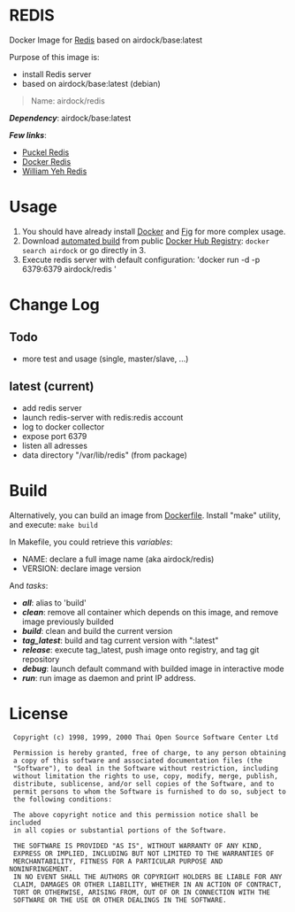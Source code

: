 # REDIS

Docker Image for [Redis](http://redis.io) based on airdock/base:latest


Purpose of this image is:

- install Redis server
- based on airdock/base:latest (debian)

> Name: airdock/redis

***Dependency***: airdock/base:latest

***Few links***:

- [Puckel Redis](https://github.com/puckel/dockerfiles)
- [Docker Redis](https://github.com/dockerfile/redis)
- [William Yeh Redis](https://github.com/William-Yeh/docker-redis/blob/master/Dockerfile)


# Usage

1. You should have already install [Docker](https://www.docker.com/) and [Fig](http://www.fig.sh/) for more complex usage.
2. Download [automated build](https://registry.hub.docker.com/u/airdock/) from public [Docker Hub Registry](https://registry.hub.docker.com/):
`docker search airdock` or go directly in 3.
3. Execute redis server with default configuration:
	'docker run -d -p 6379:6379  airdock/redis '



# Change Log

## Todo

- more test and usage (single, master/slave, ...)

## latest (current)

- add redis server
- launch redis-server with redis:redis account
- log to docker collector
- expose port 6379
- listen all adresses
- data directory "/var/lib/redis" (from package) 


# Build

Alternatively, you can build an image from [Dockerfile](https://github.com/airdock-io/docker-nginx).
Install "make" utility, and execute: `make build`

In Makefile, you could retrieve this *variables*:

- NAME: declare a full image name (aka airdock/redis)
- VERSION: declare image version

And *tasks*:

- ***all***: alias to 'build'
- ***clean***: remove all container which depends on this image, and remove image previously builded
- ***build***: clean and build the current version
- ***tag_latest***: build and tag current version with ":latest"
- ***release***: execute tag_latest, push image onto registry, and tag git repository
- ***debug***: launch default command with builded image in interactive mode
- ***run***: run image as daemon and print IP address.



# License

```
 Copyright (c) 1998, 1999, 2000 Thai Open Source Software Center Ltd

 Permission is hereby granted, free of charge, to any person obtaining
 a copy of this software and associated documentation files (the
 "Software"), to deal in the Software without restriction, including
 without limitation the rights to use, copy, modify, merge, publish,
 distribute, sublicense, and/or sell copies of the Software, and to
 permit persons to whom the Software is furnished to do so, subject to
 the following conditions:

 The above copyright notice and this permission notice shall be included
 in all copies or substantial portions of the Software.

 THE SOFTWARE IS PROVIDED "AS IS", WITHOUT WARRANTY OF ANY KIND,
 EXPRESS OR IMPLIED, INCLUDING BUT NOT LIMITED TO THE WARRANTIES OF
 MERCHANTABILITY, FITNESS FOR A PARTICULAR PURPOSE AND NONINFRINGEMENT.
 IN NO EVENT SHALL THE AUTHORS OR COPYRIGHT HOLDERS BE LIABLE FOR ANY
 CLAIM, DAMAGES OR OTHER LIABILITY, WHETHER IN AN ACTION OF CONTRACT,
 TORT OR OTHERWISE, ARISING FROM, OUT OF OR IN CONNECTION WITH THE
 SOFTWARE OR THE USE OR OTHER DEALINGS IN THE SOFTWARE.
```
